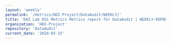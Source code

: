 ```yaml
---
layout: 'weekly'
permalink: '/metrics/HDI-Project/DataAudit/WEEKLY/'
title: 'DAI Lab OSS Metrics Metrics report for DataAudit | WEEKLY-REPORT-2020-03-15'
organization: 'HDI-Project'
repository: 'DataAudit'
current_date: '2020-03-15'
---
```

